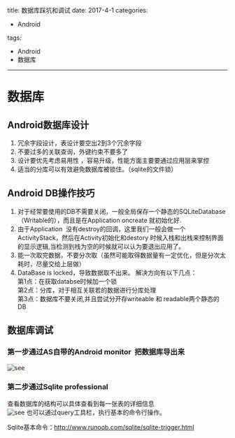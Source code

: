 title: 数据库踩坑和调试
date: 2017-4-1 
categories:
- Android
   
   
   
tags:   
- Android
- 数据库

---

# 数据库
## Android数据库设计
1. 冗余字段设计，表设计要空出2到3个冗余字段  
2. 不要过多的关联查询，外键约束不要多了  
3. 设计要优先考虑易用性 ，容易升级，性能方面主要要通过应用层来掌控  
4. 适当的分库可以有效避免数据库被锁住。（sqlite的文件锁） 

## Android DB操作技巧
1. 对于经常要使用的DB不需要关闭，一般全局保存一个静态的SQLiteDatabase（Writable的），而且是在Application oncreate 就初始化好.  
2. 由于Application  没有destroy的回调，这里我们一般会做一个ActivityStack，然后在Activity初始化和destory 时候入栈和出栈来控制界面的显示逻辑,当检测到栈为空的时候就可以认为要退出应用了。
3. 能一次取完数据，不要分次取（虽然可能取得数据量有一定优化，但是分次太耗时，尽量交给上层做）
4. DataBase is locked，导致数据取不出来。 解决方向有以下几点：  
第1点：在获取databse时候加一个锁    
第2点：分库，对于相互关联若的数据进行分库处理     
第3点：数据库不要关闭,并且尝试分开存writeable 和 readable两个静态的DB    
## 数据库调试  
### 第一步通过AS自带的Android monitor  把数据库导出来  
![see](https://github.com/liuyicheng3/learning-summary/blob/master/images/%E6%95%B0%E6%8D%AE%E5%BA%93%E8%B0%83%E8%AF%9501.png?raw=true)
### 第二步通过Sqlite professional   
查看数据库的结构可以具体查看到每一张表的详细信息  
![see](https://github.com/liuyicheng3/learning-summary/blob/master/images/%E6%95%B0%E6%8D%AE%E5%BA%93%E8%B0%83%E8%AF%9502.png?raw=true)
也可以通过query工具栏，执行基本的命令行操作。


Sqlite基本命令：http://www.runoob.com/sqlite/sqlite-trigger.html
